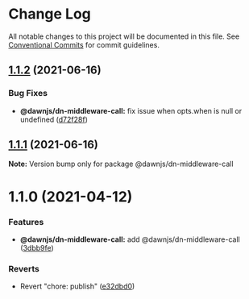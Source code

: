 # Change Log

All notable changes to this project will be documented in this file.
See [Conventional Commits](https://conventionalcommits.org) for commit guidelines.

## [1.1.2](https://github.com/alibaba/dawn/compare/@dawnjs/dn-middleware-call@1.1.1...@dawnjs/dn-middleware-call@1.1.2) (2021-06-16)

### Bug Fixes

- **@dawnjs/dn-middleware-call:** fix issue when opts.when is null or undefined ([d72f28f](https://github.com/alibaba/dawn/commit/d72f28fdecf7915df31d471c7797c582443bf122))

## [1.1.1](https://github.com/alibaba/dawn/compare/@dawnjs/dn-middleware-call@1.1.0...@dawnjs/dn-middleware-call@1.1.1) (2021-06-16)

**Note:** Version bump only for package @dawnjs/dn-middleware-call

# 1.1.0 (2021-04-12)

### Features

- **@dawnjs/dn-middleware-call:** add @dawnjs/dn-middleware-call ([3dbb9fe](https://github.com/alibaba/dawn/commit/3dbb9fe8fbadb0e9b318c24e3c59510eeef3ca25))

### Reverts

- Revert "chore: publish" ([e32dbd0](https://github.com/alibaba/dawn/commit/e32dbd0d9aa3f3b76e6e707504840c1b7e8c0705))
